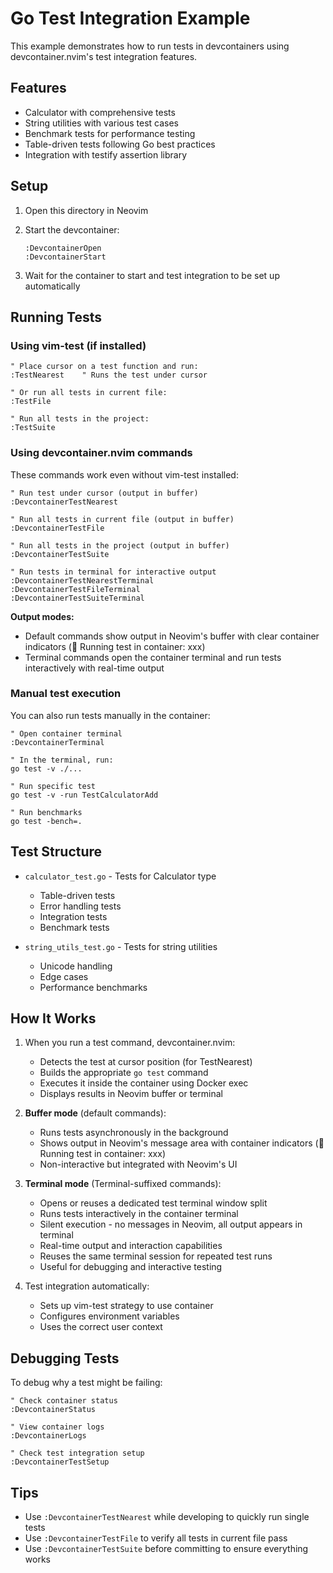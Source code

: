 # Go Test Integration Example

This example demonstrates how to run tests in devcontainers using devcontainer.nvim's test integration features.

## Features

- Calculator with comprehensive tests
- String utilities with various test cases
- Benchmark tests for performance testing
- Table-driven tests following Go best practices
- Integration with testify assertion library

## Setup

1. Open this directory in Neovim
2. Start the devcontainer:
   ```vim
   :DevcontainerOpen
   :DevcontainerStart
   ```

3. Wait for the container to start and test integration to be set up automatically

## Running Tests

### Using vim-test (if installed)

```vim
" Place cursor on a test function and run:
:TestNearest    " Runs the test under cursor

" Or run all tests in current file:
:TestFile

" Run all tests in the project:
:TestSuite
```

### Using devcontainer.nvim commands

These commands work even without vim-test installed:

```vim
" Run test under cursor (output in buffer)
:DevcontainerTestNearest

" Run all tests in current file (output in buffer)
:DevcontainerTestFile

" Run all tests in the project (output in buffer)
:DevcontainerTestSuite

" Run tests in terminal for interactive output
:DevcontainerTestNearestTerminal
:DevcontainerTestFileTerminal
:DevcontainerTestSuiteTerminal
```

**Output modes:**
- Default commands show output in Neovim's buffer with clear container indicators (🐳 Running test in container: xxx)
- Terminal commands open the container terminal and run tests interactively with real-time output

### Manual test execution

You can also run tests manually in the container:

```vim
" Open container terminal
:DevcontainerTerminal

" In the terminal, run:
go test -v ./...

" Run specific test
go test -v -run TestCalculatorAdd

" Run benchmarks
go test -bench=.
```

## Test Structure

- `calculator_test.go` - Tests for Calculator type
  - Table-driven tests
  - Error handling tests
  - Integration tests
  - Benchmark tests

- `string_utils_test.go` - Tests for string utilities
  - Unicode handling
  - Edge cases
  - Performance benchmarks

## How It Works

1. When you run a test command, devcontainer.nvim:
   - Detects the test at cursor position (for TestNearest)
   - Builds the appropriate `go test` command
   - Executes it inside the container using Docker exec
   - Displays results in Neovim buffer or terminal

2. **Buffer mode** (default commands):
   - Runs tests asynchronously in the background
   - Shows output in Neovim's message area with container indicators (🐳 Running test in container: xxx)
   - Non-interactive but integrated with Neovim's UI

3. **Terminal mode** (Terminal-suffixed commands):
   - Opens or reuses a dedicated test terminal window split
   - Runs tests interactively in the container terminal
   - Silent execution - no messages in Neovim, all output appears in terminal
   - Real-time output and interaction capabilities  
   - Reuses the same terminal session for repeated test runs
   - Useful for debugging and interactive testing

4. Test integration automatically:
   - Sets up vim-test strategy to use container
   - Configures environment variables
   - Uses the correct user context

## Debugging Tests

To debug why a test might be failing:

```vim
" Check container status
:DevcontainerStatus

" View container logs
:DevcontainerLogs

" Check test integration setup
:DevcontainerTestSetup
```

## Tips

- Use `:DevcontainerTestNearest` while developing to quickly run single tests
- Use `:DevcontainerTestFile` to verify all tests in current file pass
- Use `:DevcontainerTestSuite` before committing to ensure everything works
